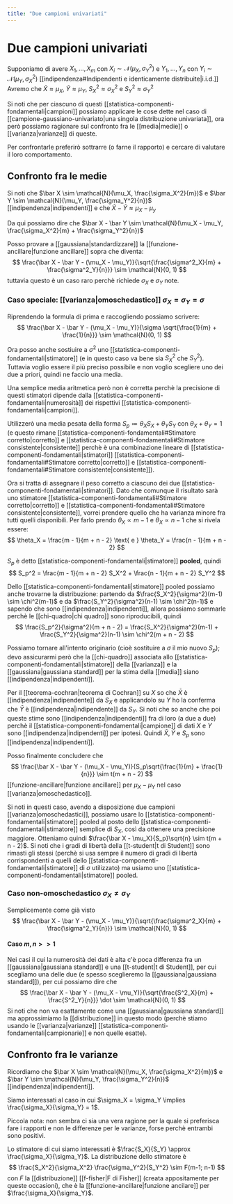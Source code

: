 ```yaml
---
title: "Due campioni univariati"
---
```

# Due campioni univariati
Supponiamo di avere $X_1, \ldots, X_m$ con $X_i \sim \mathcal{N}(\mu_X, \sigma_Y^2)$ e $Y_1, \ldots, Y_n$ con $Y_i \sim \mathcal{N}(\mu_Y, \sigma_X^2)$ [[indipendenza#Indipendenti e identicamente distribuite|i.i.d.]]
Avremo che $\bar X \approx \mu_X$, $\bar Y \approx \mu_Y$, $S_X^2 \approx \sigma^2_X$ e $S_Y^2 \approx \sigma^2_Y$

Si noti che per ciascuno di questi [[statistica-componenti-fondamentali|campioni]] possiamo applicare le cose dette nel caso di [[campione-gaussiano-univariato|una singola distribuzione univariata]], ora però possiamo ragionare sul confronto fra le [[media|medie]] o [[varianza|varianze]] di queste.

Per confrontarle preferirò sottrarre (o farne il rapporto) e cercare di valutare il loro comportamento.

## Confronto fra le medie
Si noti che $\bar X \sim \mathcal{N}(\mu_X, \frac{\sigma_X^2}{m})$ e $\bar Y \sim \mathcal{N}(\mu_Y, \frac{\sigma_Y^2}{n})$ [[indipendenza|indipendenti]] e che $\bar X - \bar Y \approx \mu_X - \mu_y$

Da qui possiamo dire che $\bar X - \bar Y \sim \mathcal{N}(\mu_X - \mu_Y, \frac{\sigma_X^2}{m} + \frac{\sigma_Y^2}{n})$

Posso provare a [[gaussiana|standardizzare]] la [[funzione-ancillare|funzione ancillare]] sopra che diventa:
$$
\frac{\bar X - \bar Y - (\mu_X - \mu_Y)}{\sqrt{\frac{\sigma^2_X}{m} + \frac{\sigma^2_Y}{n}}} \sim \mathcal{N}(0, 1)
$$
tuttavia questo è un caso raro perchè richiede $\sigma_X$ e $\sigma_Y$ note.

### Caso speciale: [[varianza|omoschedastico]] $\sigma_X = \sigma_Y = \sigma$
Riprendendo la formula di prima e raccogliendo possiamo scrivere:
$$
    \frac{\bar X - \bar Y - (\mu_X - \mu_Y)}{\sigma \sqrt{\frac{1}{m} + \frac{1}{n}}} \sim \mathcal{N}(0, 1)
$$

Ora posso anche sostiuire a $\sigma^2$ uno [[statistica-componenti-fondamentali|stimatore]] (e in questo caso va bene sia $S^2_X$ che $S^2_Y$). Tuttavia voglio essere il più preciso possibile e non voglio scegliere uno dei due a priori, quindi ne faccio una media.

Una semplice media aritmetica però non è corretta perchè la precisione di questi stimatori dipende dalla [[statistica-componenti-fondamentali|numerosità]] dei rispettivi [[statistica-componenti-fondamentali|campioni]].

Utilizzerò una media pesata della forma $S_p \coloneqq \theta_X S_X + \theta_Y S_Y$ con $\theta_X + \theta_Y = 1$ (e questo rimane [[statistica-componenti-fondamentali#Stimatore corretto|corretto]] e [[statistica-componenti-fondamentali#Stimatore consistente|consistente]] perchè è una combinazione lineare di [[statistica-componenti-fondamentali|stimatori]] [[statistica-componenti-fondamentali#Stimatore corretto|corretto]] e [[statistica-componenti-fondamentali#Stimatore consistente|consistente]]).

Ora si tratta di assegnare il peso corretto a ciascuno dei due [[statistica-componenti-fondamentali|stimatori]]. Dato che comunque il risultato sarà uno stimatore [[statistica-componenti-fondamentali#Stimatore corretto|corretto]] e [[statistica-componenti-fondamentali#Stimatore consistente|consistente]], vorrei prendere quello che ha varianza minore fra tutti quelli disponibili. Per farlo prendo $\theta_X \propto m - 1$ e $\theta_X \propto n - 1$ che si rivela essere:
$$
\theta_X = \frac{m - 1}{m + n - 2} \text{ e } \theta_Y = \frac{n - 1}{m + n - 2}
$$

$S_p$ è detto [[statistica-componenti-fondamentali|stimatore]] **pooled**, quindi
$$
S_p^2 = \frac{m - 1}{m + n - 2} S_X^2 + \frac{n - 1}{m + n - 2} S_Y^2
$$

Dello [[statistica-componenti-fondamentali|stimatore]] pooled possiamo anche trovarne la distribuzione: partendo da $\frac{S_X^2}{\sigma^2}(m-1) \sim \chi^2(m-1)$ e da $\frac{S_Y^2}{\sigma^2}(n-1) \sim \chi^2(n-1)$ e sapendo che sono [[indipendenza|indipendenti]], allora possiamo sommarle perchè le [[chi-quadro|chi quadro]] sono riproducibili, quindi
$$
\frac{S_p^2}{\sigma^2}(m + n - 2) = \frac{S_X^2}{\sigma^2}(m-1) + \frac{S_Y^2}{\sigma^2}(n-1) \sim \chi^2(m + n - 2)
$$

Possiamo tornare all'intento originario (cioè sostituire a $\sigma$ il mio nuovo $S_p$); devo assicurarmi però che la [[chi-quadro]] associata allo [[statistica-componenti-fondamentali|stimatore]] della [[varianza]] e la [[gaussiana|gaussiana standard]] per la stima della [[media]] siano [[indipendenza|indipendenti]].

Per il [[teorema-cochran|teorema di Cochran]] su $X$ so che $\bar X$ è [[indipendenza|indipendente]] da $S_X$ e applicandolo su $Y$ ho la conferma che $\bar Y$ è [[indipendenza|indipendente]] da $S_Y$. Si noti che so anche che poi queste stime sono [[indipendenza|indipendenti]] fra di loro (a due a due) perchè il [[statistica-componenti-fondamentali|campione]] di dati $X$ e $Y$ sono [[indipendenza|indipendenti]] per ipotesi. Quindi $\bar X, \bar Y$ e $S_p$ sono [[indipendenza|indipendenti]].

Posso finalmente concludere che
$$
\frac{\bar X - \bar Y - (\mu_X - \mu_Y)}{S_p\sqrt{\frac{1}{m} + \frac{1}{n}}} \sim t(m + n - 2)
$$
[[funzione-ancillare|funzione ancillare]] per $\mu_X - \mu_Y$ nel caso [[varianza|omoschedastico]].

Si noti in questi caso, avendo a disposizione due campioni [[varianza|omoschedastici]], possiamo usare lo [[statistica-componenti-fondamentali|stimatore]] pooled al posto dello [[statistica-componenti-fondamentali|stimatore]] semplice di $S_X$, così da ottenere una precisione maggiore. Otteniamo quindi $\frac{\bar X - \mu_X}{S_p}\sqrt{n} \sim t(m + n - 2)$. Si noti che i gradi di libertà della [[t-student|t di Student]] sono rimasti gli stessi (perchè si usa sempre il numero di gradi di libertà corrispondenti a quelli dello [[statistica-componenti-fondamentali|stimatore]] di $\sigma$ utilizzato) ma usiamo uno [[statistica-componenti-fondamentali|stimatore]] pooled.

### Caso non-omoschedastico $\sigma_X \not = \sigma_Y$
Semplicemente come già visto
$$
\frac{\bar X - \bar Y - (\mu_X - \mu_Y)}{\sqrt{\frac{\sigma^2_X}{m} + \frac{\sigma^2_Y}{n}}} \sim \mathcal{N}(0, 1)
$$

#### Caso $m, n >>1$
Nei casi il cui la numerosità dei dati è alta c'è poca differenza fra un [[gaussiana|gaussiana standard]] e una [[t-student|t di Student]], per cui scegliamo una delle due (e spesso sceglieremo la [[gaussiana|gaussiana standard]]), per cui possiamo dire che
$$
\frac{\bar X - \bar Y - (\mu_X - \mu_Y)}{\sqrt{\frac{S^2_X}{m} + \frac{S^2_Y}{n}}} \dot \sim \mathcal{N}(0, 1)
$$
Si noti che non va esattamente come una [[gaussiana|gaussiana standard]] ma approssimiamo la [[distribuzione]] in questo modo (perchè stiamo usando le [[varianza|varianze]] [[statistica-componenti-fondamentali|campionarie]] e non quelle esatte).

## Confronto fra le varianze
Ricordiamo che $\bar X \sim \mathcal{N}(\mu_X, \frac{\sigma_X^2}{m})$ e $\bar Y \sim \mathcal{N}(\mu_Y, \frac{\sigma_Y^2}{n})$ [[indipendenza|indipendenti]].

Siamo interessati al caso in cui $\sigma_X = \sigma_Y \implies \frac{\sigma_X}{\sigma_Y} = 1$.

Piccola nota: non sembra ci sia una vera ragione per la quale si preferisca fare i rapporti e non le differenze per le varianze, forse perchè entrambi sono positivi.

Lo stimatore di cui siamo interessati è $\frac{S_X}{S_Y} \approx \frac{\sigma_X}{\sigma_Y}$. La distribuzione dello stimatore è
$$
\frac{S_X^2}{\sigma_X^2} \frac{\sigma_Y^2}{S_Y^2} \sim F(m-1; n-1)
$$
con $F$ la [[distribuzione]] [[f-fisher|F di Fisher]] (creata appositamente per queste occasioni), che è la [[funzione-ancillare|funzione ancilare]] per $\frac{\sigma_X}{\sigma_Y}$.

